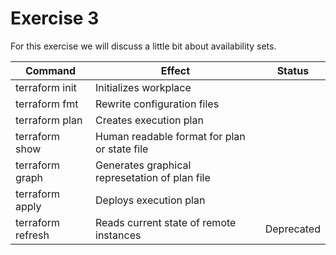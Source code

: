 # Exercise 3

For this exercise we will discuss a little bit about availability sets.


Command           |  Effect                                          | Status
------------------|--------------------------------------------------|------------
terraform init    | Initializes workplace                            |
terraform fmt     | Rewrite configuration files                      |
terraform plan    | Creates execution plan                           |
terraform show    | Human readable format for plan or state file     |
terraform graph   | Generates graphical represetation of plan file   |
terraform apply   | Deploys execution plan                           |
terraform refresh | Reads current state of remote instances          | Deprecated


